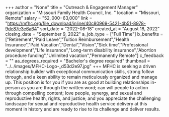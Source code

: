 +++
author = "None"
title = "Outreach & Engagement Manager"
organization = "Missouri Family Health Council, Inc. "
location = "Missouri, Remote"
salary = "$52,000-$63,000"
link = "https://mfhc.org/file_download/inline/40c80969-5421-4b51-8978-9de87e3e6a64"
sort_date = "2022-08-18"
created_at = "August 18, 2022"
closing_date = "September 9, 2022"
a_job_type = ["Full Time"]
b_benefits = ["Retirement","Paid Leave","Tuition Reimbursement","Health Insurance","Paid Vacation","Dental","Vision","Sick time","Professional development","Life insurance","Long-term disability insurance","Abortion procedure funding","Unlimited vacation","Permanently Remote"]
c_feedback = ""
aa_degrees_required = "Bachelor's degree required"
thumbnail = "../../images/MFHC-Logo-_d53d2e97.jpg"
+++
MFHC is seeking a driven relationship builder with exceptional communication skills, strong follow through, and a keen ability to remain meticulously organized and manage up. This position is for you if you are as good at building relationships in-person as you are through the written word; can will people to action through compelling content; love people, synergy, and sexual and reproductive health, rights, and justice; and you appreciate the challenging landscape for sexual and reproductive health service delivery at this moment in history and are ready to rise to its challenge and deliver results. 